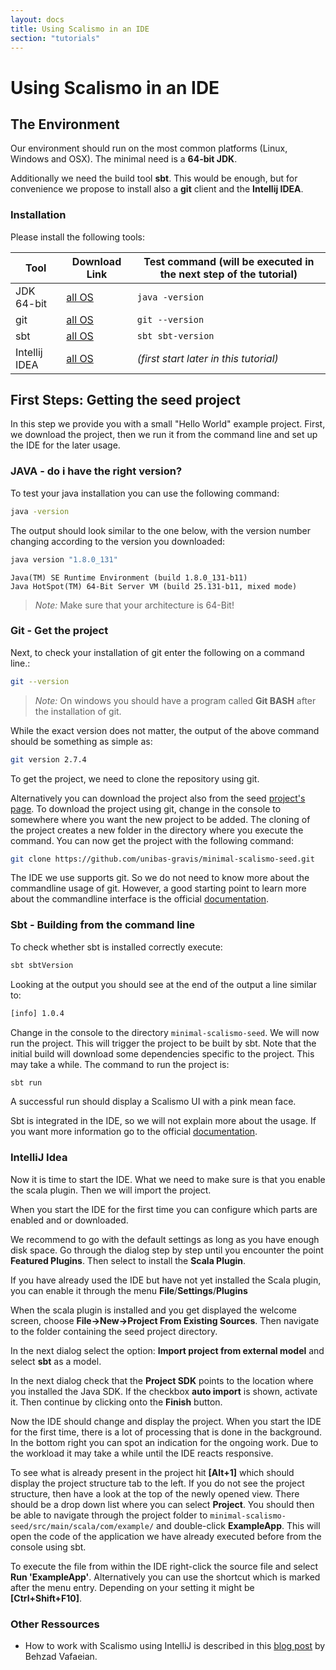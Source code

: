 ```yaml
---
layout: docs
title: Using Scalismo in an IDE
section: "tutorials"
---
```


# Using Scalismo in an IDE

 

## The Environment

Our environment should run on the most common platforms (Linux, Windows and OSX). The minimal need is a **64-bit JDK**.

 Additionally we need the build tool **sbt**. This would be enough, but for convenience we propose to install also a **git** client and the **Intellij IDEA**.

### Installation

Please install the following tools:

| Tool          | Download Link                               | Test command (will be executed in the next step of the tutorial) |
| ------------- | ------------------------------------------- | ------------------------------------------------------------ |
| JDK 64-bit    | [all OS](https://openjdk.java.net/install/) | `java -version`                                              |
| git           | [all OS](https://git-scm.com/)              | `git --version`                                              |
| sbt           | [all OS](http://www.scala-sbt.org/)         | `sbt sbt-version`                                            |
| Intellij IDEA | [all OS](https://www.jetbrains.com/idea/)   | *(first start later in this tutorial)*                       |

 

## First Steps: Getting the seed project

In this step we provide you with a small "Hello World" example project. First, we download the project, then we run it from the command line and set up the IDE for the later usage.

 

### JAVA - do i have the right version?

To test your java installation you can use the following command:

```bash
java -version
```

The output should look similar to the one below, with the version number changing according to the version you downloaded:


```bash
java version "1.8.0_131"
```

```
Java(TM) SE Runtime Environment (build 1.8.0_131-b11)
Java HotSpot(TM) 64-Bit Server VM (build 25.131-b11, mixed mode)
```

> *Note:* Make sure that your architecture is 64-Bit!

 

### Git - Get the project

Next, to check your installation of git enter the following on a command line.:



```bash
git --version
```

> *Note:* On windows you should have a program called **Git BASH** after the installation of git.

While the exact version does not matter, the output of the above command should be something as simple as:


```bash
git version 2.7.4
```

To get the project, we need to clone the repository using git. 

Alternatively you can download the project also from the seed [project's page](https://github.com/unibas-gravis/minimal-scalismo-seed). To download the project using git, change in the console to somewhere where you want the new project to be added. The cloning of the project creates a new folder in the directory where you execute the command. You can now get the project with the following command:


```bash
git clone https://github.com/unibas-gravis/minimal-scalismo-seed.git
```

The IDE we use supports git. So we do not need to know more about the commandline usage of git. However, a good starting point to learn more about the commandline interface is the official [documentation](https://git-scm.com/doc).

 

### Sbt - Building from the command line

To check whether sbt is installed correctly execute:

```bash
sbt sbtVersion
```

Looking at the output you should see at the end of the output a line similar to:


```bash
[info] 1.0.4
```

Change in the console to the directory `minimal-scalismo-seed`. We will now run the project. This will trigger the project to be built by sbt. Note that the initial build will download some dependencies specific to the project. This may take a while. The command to run the project is:


```bash
sbt run
```

A successful run should display a Scalismo UI with a pink mean face.

Sbt is integrated in the IDE, so we will not explain more about the usage. If you want more information go to the official [documentation](http://www.scala-sbt.org/0.13/docs/index.html).

 

### IntelliJ Idea

Now it is time to start the IDE. What we need to make sure is that you enable the scala plugin. Then we will import the project.

When you start the IDE for the first time you can configure which parts are enabled and or downloaded. 

We recommend to go with the default settings as long as you have enough disk space. Go through the dialog step by step until you encounter the point **Featured Plugins**. Then select to install the **Scala Plugin**.

 
If you have already used the IDE but have not yet installed  the Scala plugin, you can enable it through the menu **File**/**Settings**/**Plugins**
 

When the scala plugin is installed and you get displayed the welcome screen, choose **File->New->Project From Existing Sources**. Then navigate to the folder containing the seed project directory.

In the next dialog select the option: **Import project from external model** and select **sbt** as a model.

In the next dialog check that the **Project SDK** points to the location where you installed the Java SDK. If the checkbox **auto import** is shown, activate it. Then continue by clicking onto the **Finish** button.

 
Now the IDE should change and display the project. When you start the IDE for the first time, there is a lot of processing that is done in the background. In the bottom right you can spot an indication for the ongoing work. Due to the workload it may take a while until the IDE reacts responsive.

To see what is already present in the project hit **[Alt+1]** which should display the project structure tab to the left. If you do not see the project structure, then have a look at the top of the newly opened view. There should be a drop down list where you can select **Project**. You should then be able to navigate through the project folder to `minimal-scalismo-seed/src/main/scala/com/example/` and double-click **ExampleApp**. This will open the code of the application we have already executed before from the console using sbt.

To execute the file from within the IDE right-click the source file and select **Run 'ExampleApp'**. Alternatively you can use the shortcut which is marked after the menu entry. Depending on your setting it might be  **[Ctrl+Shift+F10]**.

### Other Ressources

* How to work with Scalismo using IntelliJ is described in this [blog post](http://empty-set.me/index.php/categories-intro/statistical-shape-modeling/) by Behzad Vafaeian.  